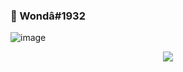 ### 👋 Wondâ#1932

![image](https://user-images.githubusercontent.com/93944142/196035315-bc0cb14d-b506-49e9-a842-6bcc46f79e7c.png)




<div align="center">
<a href="https://discord.gg/altyapilar" title="Discord Profile"><img src="https://lanyard-profile-readme.vercel.app/api/99282352567508992/?theme=dark&bg=292b2f&animated=true&hideDiscrim=true&borderRadius=30px"></a>

